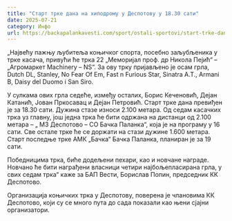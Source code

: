 ```yaml
---
title: "Старт трке дана на хиподрому у Деспотову у 18.30 сати"
date: 2025-07-21
category: Инфо
url: https://backapalankavesti.com/sport/ostali-sportovi/start-trke-dana-na-hipodromu-u-despotovu-u-18-30-sati/
---
```


„Највећу пажњу љубитеља коњичког спорта, посебно заљубљеника у трке касача, привући ће трка 22 „Меморијал проф. др Никола Пејић“ – „Агромаркет Machinery – NS“. За ову трку пријављено је осам грла, Dutch DL, Stanley, No Fear Of Em, Fast n Furious Star, Sinatra A.T., Armani B, Daisy del Duomo i San Siro.

У сулкама ових грла седеће, између осталих, Борис Кеченовић, Дејан Катанић, Јован Пркосавац и Дејан Петровић. Старт трке дана превиђен је за 18.30 сати. Дужина стазе износи 2.100 метара. Од седам касачких трка уз главну, још једна трка ће бити одржана на дистанци од 2.100 метара – „ МЗ Деспотово – СО Бачка Паланка“, која је на програму у 16 сати. Све остале трке ће се доржати на стази дужине 1.600 метара. Старт последње трке АМК „Бачка“ Бачка Паланка, планиран је за 19 сати.

Победницима трка, биће додељени пехари, као и новчане награде. Новчано ће бити награђени власници четири најбољепласирана грла, у свих седам трка“ каже за БАП Вести, Борислав Попин, председник КК Деспотово.

Организација коњичких трка у Деспотову, поверена је члановима КК Деспотово, који су се много пута до сада показали као њени сјајни организатори.
